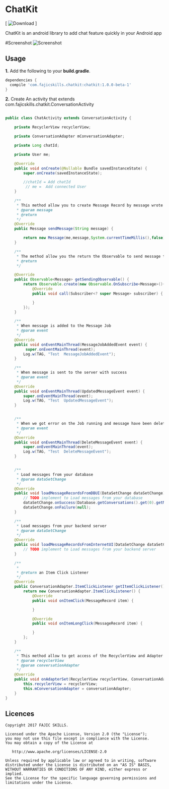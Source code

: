 ChatKit
=======

[ ![Download](https://api.bintray.com/packages/angebagui/maven/ChatKit/images/download.svg) ]



ChatKit is an android library to add chat feature quickly in your Android app

#Screenshot
![Screenshot](https://github.com/fajicskills/ChatKit/blob/master/screenshot/Mobile-chat.png)


Usage
-----

**1.** Add the following to your **build.gradle**.
```groovy
dependencies {
  compile 'com.fajicskills.chatkit:chatkit:1.0.0-beta-1'
}
```

**2.** Create An activity that extends com.fajicskills.chatkit.ConversationActivity
```java

public class ChatActivity extends ConversationActivity {

    private RecyclerView recyclerView;

    private ConversationAdapter mConversationAdapter;

    private Long chatId;

    private User me;

    @Override
    public void onCreate(@Nullable Bundle savedInstanceState) {
        super.onCreate(savedInstanceState);

        //chatId = Add chatId
         // me =  Add connected User
    }

    /**
     * This method allow you to create Message Record by message wrote by connected User
     * @param message
     * @return
     */
    @Override
    public Message sendMessage(String message) {

        return new Message(me,message,System.currentTimeMillis(),false);
    }

    /**
     * The method allow you the return the Observable to send message to the Backend Server
     * @return
     */

    @Override
    public Observable<Message> getSendingObservable() {
        return Observable.create(new Observable.OnSubscribe<Message>(){
            @Override
            public void call(Subscriber<? super Message> subscriber) {

            }
        });
    }

    /**
     * When message is added to the Message Job
     * @param event
     */
    @Override
    public void onEventMainThread(MessageJobAddedEvent event) {
         super.onEventMainThread(event);
        Log.w(TAG, "Test  MessageJobAddedEvent");
    }

    /**
     * When message is sent to the server with success
     * @param event
     */
    @Override
    public void onEventMainThread(UpdatedMessageEvent event) {
        super.onEventMainThread(event);
        Log.w(TAG, "Test  UpdatedMessageEvent");
    }


    /**
     * When we got error on the Job running and message have been deleted
     * @param event
     */
    @Override
    public void onEventMainThread(DeleteMessageEvent event) {
        super.onEventMainThread(event);
        Log.w(TAG, "Test  DeleteMessageEvent");
    }


    /**
     * Load messages from your database 
     * @param dataSetChange
     */
    @Override
    public void loadMessageRecordsFromDBUI(DataSetChange dataSetChange) {
        // TODO implement to Load messages from your database
        dataSetChange.onSuccess(Database.getConversations().get(0).getMessages());
        dataSetChange.onFailure(null);
    }

    /**
     * Load messages from your backend server
     * @param dataSetChange
     */
    @Override
    public void loadMessageRecordsFromInternetUI(DataSetChange dataSetChange) {
        // TODO implement to Load messages from your backend server
    }

    /**
     * 
     * @return an Item Click Listener 
     */
    @Override
    public ConversationAdapter.ItemClickListener getItemClickListener() {
        return new ConversationAdapter.ItemClickListener() {
            @Override
            public void onItemClick(MessageRecord item) {

            }

            @Override
            public void onItemLongClick(MessageRecord item) {

            }
        };
    }

    /**
     * This method allow to get access of the RecyclerView and Adapter that fill your messages
     * @param recyclerView 
     * @param conversationAdapter
     */
    @Override
    public void onAdapterSet(RecyclerView recyclerView, ConversationAdapter conversationAdapter) {
        this.recyclerView = recyclerView;
        this.mConversationAdapter = conversationAdapter;
    }
}

```



Licences
--------
    Copyright 2017 FAJIC SKILLS.

    Licensed under the Apache License, Version 2.0 (the "License");
    you may not use this file except in compliance with the License.
    You may obtain a copy of the License at

       http://www.apache.org/licenses/LICENSE-2.0

    Unless required by applicable law or agreed to in writing, software
    distributed under the License is distributed on an "AS IS" BASIS,
    WITHOUT WARRANTIES OR CONDITIONS OF ANY KIND, either express or implied.
    See the License for the specific language governing permissions and
    limitations under the License.